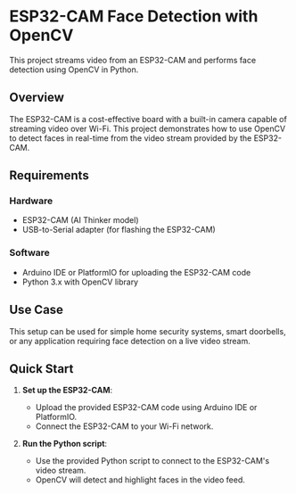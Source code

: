 # ESP32-CAM Face Detection with OpenCV

This project streams video from an ESP32-CAM and performs face detection using OpenCV in Python.

## Overview

The ESP32-CAM is a cost-effective board with a built-in camera capable of streaming video over Wi-Fi. This project demonstrates how to use OpenCV to detect faces in real-time from the video stream provided by the ESP32-CAM.

## Requirements

### Hardware
- ESP32-CAM (AI Thinker model)
- USB-to-Serial adapter (for flashing the ESP32-CAM)

### Software
- Arduino IDE or PlatformIO for uploading the ESP32-CAM code
- Python 3.x with OpenCV library

## Use Case

This setup can be used for simple home security systems, smart doorbells, or any application requiring face detection on a live video stream.

## Quick Start

1. **Set up the ESP32-CAM**:
   - Upload the provided ESP32-CAM code using Arduino IDE or PlatformIO.
   - Connect the ESP32-CAM to your Wi-Fi network.

2. **Run the Python script**:
   - Use the provided Python script to connect to the ESP32-CAM's video stream.
   - OpenCV will detect and highlight faces in the video feed.
